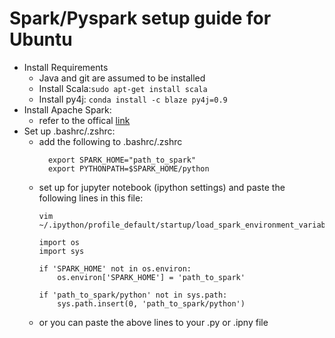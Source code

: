 # Spark/Pyspark setup guide for Ubuntu

- Install Requirements
  - Java and git are assumed to be installed
  - Install Scala:```sudo apt-get install scala```
  - Install py4j: ```conda install -c blaze py4j=0.9```
- Install Apache Spark: 
  - refer to the offical [link](http://spark.apache.org/downloads.html)
- Set up .bashrc/.zshrc:
  - add the following to .bashrc/.zshrc
    ```
      export SPARK_HOME="path_to_spark"
      export PYTHONPATH=$SPARK_HOME/python
    ```
  - set up for jupyter notebook (ipython settings) and paste the following lines in this file:
    ```
    vim ~/.ipython/profile_default/startup/load_spark_environment_variables.py
    ```
    ```
    import os
    import sys

    if 'SPARK_HOME' not in os.environ:
        os.environ['SPARK_HOME'] = 'path_to_spark'

    if 'path_to_spark/python' not in sys.path:
        sys.path.insert(0, 'path_to_spark/python')
    ```
   - or you can paste the above lines to your .py or .ipny file
